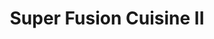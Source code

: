 ---
layout: place
title: "Super Fusion Cuisine II"
permalink: /massachusetts/watertown/super-fusion-cuisine-ii.html
stateAbbr: MA
stateName: Massachusetts
cityName: Watertown
seo:
  name: "Super Fusion Cuisine II"
  type: Restaurant
  links: http://www.superfusionsushi.com/
description: "Informal area-chain sushi bar & teriyaki house, with both takeout & dine-in available. Super Fusion Cuisine II serves delicious sushi in Watertown, Massachusetts. Try fresh Japanese dishes for a great dining experience. Available for takeout, delivery, lunch, and dinner."
place_id: ChIJ9cpFHAV444kRixMnPo00qwU
photos:
  - name: >-
      places/ChIJ9cpFHAV444kRixMnPo00qwU/photos/AeeoHcJht0inepfU2Ur_gqUCzGw1CyKNwQixwbBUVqwofftO-rQfbI_kVXsCfQIgqLl0jC13s6nHINaBM6psCoC56kf4WYB_I4xMr-prniczafxmTWo00iP9BR3PHVdRFF385B5VqCDZOEIWqeiBi_XAjnDsbj8h_NDlUAM3h6B58BjTbopsN__UyhobRJ4j1RwsYrG4Z6HaCpgqL2l4VrlzGqNHQ8cjbZiszC06cW5ljoNq8zU6HP_07UHxlgthouDaDU3IDtP44STkOO2iL-lJaoOlk2DnRF3GoR-w9Yk-JjOGYprnigN9YjMouaS0pulYz5CL10bFvsnxoJDCYLutnrC4HB6j7mibNCNYvk-YtpnLYN0q47EcVkLVDYB8bhvxEsNU99o-x1GtnggYWJh8OsHYRPrz0nMLqFJtnYhN7L8O2Q
    widthPx: 4000
    heightPx: 3000
    authorAttributions:
      - displayName: Babak Babakinejad
        uri: https://maps.google.com/maps/contrib/101206385386797719110
        photoUri: >-
          https://lh3.googleusercontent.com/a-/ALV-UjVtH9sX0gVK81YVXlaEHlV9Ow-X84KaiekzynzqXUDoPp4E_7T7mQ=s100-p-k-no-mo
    flagContentUri: >-
      https://www.google.com/local/imagery/report/?cb_client=maps_api_places.places_api&image_key=!1e10!2sCIHM0ogKEICAgICh_Z3LJQ&hl=en-US
    googleMapsUri: >-
      https://www.google.com/maps/place//data=!3m4!1e2!3m2!1sCIHM0ogKEICAgICh_Z3LJQ!2e10!4m2!3m1!1s0x89e378051c45caf5:0x5ab348d3e27138b
  - name: >-
      places/ChIJ9cpFHAV444kRixMnPo00qwU/photos/AeeoHcLqC8Y_-rS_zuS9RvgTU4c1V-WcvSofAZwholvSlwffrryvMdxh-AucX03r0KQs3HHLH1QVV-uOD9nxvnEAbVhkZ3oshR84b-3dAbi9QYq0cmrFRsXkJvRQ3IBZqD2dfIg85MmNVrymf-fguZUgkAC-2TaFEPAXuaSs2LZZZgpNHznMbrE0QUjxIEQD6S9sKnWk2uggKBths-wt2GtvZme38x2o4YwT3IPHNX4kfOMBKtr1asMffXZqVIjMm4IcpI_2iliPpHfeL6Gwk8mffgQbG70xet5gx44Ns7YF4XAcvQjWS1mwJM9oS7DH9Hj0CDuS77ReSeafzw0NOj4yglrjOxH9tmnWrZ-_IQeJ-cs1PBOObfCd341tehS-M9QjZ9hyc8DBhX0HdG6Cncl-qOA4YQVK_XMd7F_CBYQOmMVOUKrg
    widthPx: 3393
    heightPx: 2535
    authorAttributions:
      - displayName: Jireh Huang
        uri: https://maps.google.com/maps/contrib/105587451380059878362
        photoUri: >-
          https://lh3.googleusercontent.com/a-/ALV-UjXBRUk0lgE8mE_Hxb58TB3xoa_4Dri4PcOhb5hD4kqSELWpjz5Z=s100-p-k-no-mo
    flagContentUri: >-
      https://www.google.com/local/imagery/report/?cb_client=maps_api_places.places_api&image_key=!1e10!2sCIHM0ogKEICAgIDX-MWn2wE&hl=en-US
    googleMapsUri: >-
      https://www.google.com/maps/place//data=!3m4!1e2!3m2!1sCIHM0ogKEICAgIDX-MWn2wE!2e10!4m2!3m1!1s0x89e378051c45caf5:0x5ab348d3e27138b
  - name: >-
      places/ChIJ9cpFHAV444kRixMnPo00qwU/photos/AeeoHcIUoU_M45lb7flS8WY1DCRlOar5w4xOJq9am94AT2FUSjTakPMCAX-tCvNRGhtd9ERucMzYs2E3ii6Q9dFY7p-QNGNcc9DWHcE5S05wjfbj3kpnBPzm4lKTE1pBYvN3YbephVr_Rg7raFLKBq-NVS35J7MuuYWK4NrbfKKNNCxLRJV18I3rF3IxkwidXRbUJq3BofZmkA0v56-dh7mvrfbVQ7d8WNBUK4x4N3FfCWdm4oj6Gnyjx_lWz2ufzwrXqe3j9LjdVLZkcRVXn8bRDRjqoc9BSE69JBuYnhz1RejXSvayYDqh3jhlO6XhmcfD4_5Gwy-cP9oKpQxtswOTJ1i6NTLeEvy34GMtsCkL0SQgJ3Izqm0UVpryyIqz6QnUpG9DrhtqqTJ6oseE9NROzgDpXAE2LRup9_jciNSnBVc
    widthPx: 3600
    heightPx: 4800
    authorAttributions:
      - displayName: Jackie Levine
        uri: https://maps.google.com/maps/contrib/107494958576286229843
        photoUri: >-
          https://lh3.googleusercontent.com/a-/ALV-UjWXFh7884_hva6BboEctX1uYK3kqyMqQ3eL5D3iGXISKDj0ZoQ8=s100-p-k-no-mo
    flagContentUri: >-
      https://www.google.com/local/imagery/report/?cb_client=maps_api_places.places_api&image_key=!1e10!2sCIHM0ogKEICAgMCAkPnDOA&hl=en-US
    googleMapsUri: >-
      https://www.google.com/maps/place//data=!3m4!1e2!3m2!1sCIHM0ogKEICAgMCAkPnDOA!2e10!4m2!3m1!1s0x89e378051c45caf5:0x5ab348d3e27138b
  - name: >-
      places/ChIJ9cpFHAV444kRixMnPo00qwU/photos/AeeoHcJ-dThvod1tnFKM9_yftWIcaLpyRK6uCgwIHhPO5sxiwkh0BbCnbn3d2X1s0_KcjMP3hI8EYW9wvJ2CLSGpLZaU-LwbjLhG6FOaGVz7b2WGn9RgxYkYRB2S6jkK1PJgxt6tSmzJ9kwM6KbNbdEyQ6EHtTy_cZzCbil1OhE8zZAoMMhKRDkVmL87R3bMhwCQpC7Y-_pEwF4i9JdUKflr80flp4jl8aRrkCwRj4ww9SdWRIh-HLvgr_HRILjFIS4W-YorMzQlQQ5BYnXzfCrE3KFU4lyJxKjWFgmLjGQ_OvbA7lAe1Iw2FdXF6DY1jnsiNN4Gn8ImgEcEIWdUDwGr5v06MZHY-YsQwCJO8gRuM7lspy_Ri_S7y0_h0mAJQGAZmIfpyKaevAxa36N4haALRrOGDGz3sKOAi6EH7trnMiDhf1q4
    widthPx: 2901
    heightPx: 2757
    authorAttributions:
      - displayName: Rich Yu (RY)
        uri: https://maps.google.com/maps/contrib/115184045301824512677
        photoUri: >-
          https://lh3.googleusercontent.com/a-/ALV-UjX6hD7u1rvkaGrYItZJIw_PzF3R1QNgD8mq3N1JRVaz8jWZayFC=s100-p-k-no-mo
    flagContentUri: >-
      https://www.google.com/local/imagery/report/?cb_client=maps_api_places.places_api&image_key=!1e10!2sCIHM0ogKEICAgID_wMXqxgE&hl=en-US
    googleMapsUri: >-
      https://www.google.com/maps/place//data=!3m4!1e2!3m2!1sCIHM0ogKEICAgID_wMXqxgE!2e10!4m2!3m1!1s0x89e378051c45caf5:0x5ab348d3e27138b
  - name: >-
      places/ChIJ9cpFHAV444kRixMnPo00qwU/photos/AeeoHcJbjqt5HTXdA3lVXLVa_RhFSmgCy0Y4y6thW8DIj1fi4Zu1__JsdMEKdecAU7smoKnF59lnvP_3mCoM8Jf6BpeAgM20OskUYvSgDKnZDOc68sF_Mok5ODn8uUwCt4TT4f4HeyDxMO_KFDczaz2a0ANyFisWxL9ZdVYMxk9a3TYT9W7fF5LJiVris8m2LSaAushnINq77NhLaSdwQ0dQDR087IoGEh1LQBPHXhs_25ikzPJ-5HeTWM5onJGa4VBNy1PpD9oqqq8uhbYhaKu_jlzfJfKTIDtyWN7JqrkoI_EGctNns99j73P6B0uYfOzpp01HjyVd5mZ_5a-w14R_-WUJ_mLD4bKPwQVHvs6Wj55ZkDViEcROGXHW5Yi-oNI20iwzxBvogbkRyWamGr0lIqM658iCr3Xlb6DXX1tqzTo_hw
    widthPx: 3697
    heightPx: 3024
    authorAttributions:
      - displayName: Jireh Huang
        uri: https://maps.google.com/maps/contrib/105587451380059878362
        photoUri: >-
          https://lh3.googleusercontent.com/a-/ALV-UjXBRUk0lgE8mE_Hxb58TB3xoa_4Dri4PcOhb5hD4kqSELWpjz5Z=s100-p-k-no-mo
    flagContentUri: >-
      https://www.google.com/local/imagery/report/?cb_client=maps_api_places.places_api&image_key=!1e10!2sCIHM0ogKEICAgIDX-MWnew&hl=en-US
    googleMapsUri: >-
      https://www.google.com/maps/place//data=!3m4!1e2!3m2!1sCIHM0ogKEICAgIDX-MWnew!2e10!4m2!3m1!1s0x89e378051c45caf5:0x5ab348d3e27138b
  - name: >-
      places/ChIJ9cpFHAV444kRixMnPo00qwU/photos/AeeoHcK64GPCamfMPRjfdlVgj3ZfneKq6yg643IpoIHiLLY0L4s2m-7ol9NV-Av5XBm_GUgDoF287lz3dqIg7Ob9sV47fGVx44oIJYwCYMQjr2uWL8CZjkUN2krBbxc1-VRK2ZZ8h0qUJxZHY0B92aAt0N3-62ysHyLpJf5rUSmo_hKEYjChMcaoRxWQXRjg_cZAdM84VGc4yb8qyW3rg38blbHgipc1Lh6EYbgvY5HNKl5QCOjhj0iQf1E9yECcl2KpnZvNqAu1Nm4MCVBs-cVYr6RxbP298xXgiUCl8SMCAxN0yZB53Y678VAB0OePrxchBLajCuJmBSSn0Laha65B8Xc2wudad8Z7MTG7Tb39RY56isLnK-yICTMdQgocWGWyDTktxIEvY4AjwOHsi4pC1Tcz3lr8ckPvxXjcKQI9jR_uzss
    widthPx: 4032
    heightPx: 3024
    authorAttributions:
      - displayName: Jibb Preeyamas
        uri: https://maps.google.com/maps/contrib/114944833640702095505
        photoUri: >-
          https://lh3.googleusercontent.com/a/ACg8ocKqoPYpc6SAqcIPxBo-cyfRCij4xbSOeoqRREGvzrWfVVhkKw=s100-p-k-no-mo
    flagContentUri: >-
      https://www.google.com/local/imagery/report/?cb_client=maps_api_places.places_api&image_key=!1e10!2sCIHM0ogKEICAgICdn5vg4gE&hl=en-US
    googleMapsUri: >-
      https://www.google.com/maps/place//data=!3m4!1e2!3m2!1sCIHM0ogKEICAgICdn5vg4gE!2e10!4m2!3m1!1s0x89e378051c45caf5:0x5ab348d3e27138b
  - name: >-
      places/ChIJ9cpFHAV444kRixMnPo00qwU/photos/AeeoHcJ8thTB9OGzzFEPwbIH8-AE7SIlNY4qfHYYtTtS1NknO4ZWWrT7s868_9OSGgMUu9hCTRhdinXYPoIJP5_MeQ37qfI_wGHf0GVEqy0Sa9nDpVD_9i29yWd7NR9dP5Cslg6XPgegu2afDsx106EXpuNL_NdCLkYh81iFTPrSv1x6DK6eG36gvnuGfCyIDGp6AY4Id4unw_Q1GxrKOZ0qW3c9ifGd82R0jtOsJ5SYtq6e4cOmV2InZD__CUIc8yjkZfh8K9X_7BfdCIJp_UPYzAHN6GO3HR4P0vSAulh2loBK0zCuDir_loIjR0L2w4JdDyQ8sK0fZYxXUEX1IrZtN4eAuknrbgoejK89eivHQPARmBGG0p-VFqa-F0TSwIcCOJaidCPFlOE1WZMG5MCmVpnziQ2KehAYMyx9S4xxpuR3C3C2
    widthPx: 3021
    heightPx: 2144
    authorAttributions:
      - displayName: Filip Malkov
        uri: https://maps.google.com/maps/contrib/101317338721049299011
        photoUri: >-
          https://lh3.googleusercontent.com/a-/ALV-UjUzncRHfdlxvWiR57vMJhD2S9vlW-3Gig33DUay7h9wKHfujtLo=s100-p-k-no-mo
    flagContentUri: >-
      https://www.google.com/local/imagery/report/?cb_client=maps_api_places.places_api&image_key=!1e10!2sCIHM0ogKEICAgICDgtLlxgE&hl=en-US
    googleMapsUri: >-
      https://www.google.com/maps/place//data=!3m4!1e2!3m2!1sCIHM0ogKEICAgICDgtLlxgE!2e10!4m2!3m1!1s0x89e378051c45caf5:0x5ab348d3e27138b
  - name: >-
      places/ChIJ9cpFHAV444kRixMnPo00qwU/photos/AeeoHcJXGVTd2LBEhd4QQvpCqYoZnLKtg7BB7LNK81pGGCASJOjDK5iWTKkIbsq4__Dtjekk7uKdMHsuk1_YFcNOPGPdjTMt_cdZaCiYDphsctzgQK5fGhixBdRvhdOOc8dHAZU4yDdQZMRV8J9UxCgZNUg7n_wKI0FSh7YMUFhUR5KWp1xZNpgabCIsu_KpzKUvgr1rueuRYaVZyuun3YMlLKPeTqMFZJe0oWoim0laZArzG1DufD1rFQ_E1lPi8JK6CtQpoH6yBiRXsfZKoza1bprU3j-UdUQmKBC7THVnYXZKwR3X3UC0X_eDfksZi92FlkAlVpVJg497NOVMRAFcH45ddy9cb3iHO0KZfyzlTmvZWLo_X8WEwhK8MikhImQ-m7vaKZc2fngGabgw82bw4u3mWpta7Xl7j2cP2BtRo9FFBg1l
    widthPx: 3000
    heightPx: 4000
    authorAttributions:
      - displayName: Michael Kit
        uri: https://maps.google.com/maps/contrib/110674127243864444052
        photoUri: >-
          https://lh3.googleusercontent.com/a/ACg8ocIsCq8DzCyHfLVjU-p8rTWT9To1dK5XBPCjTu4shqS6ISbE5Q=s100-p-k-no-mo
    flagContentUri: >-
      https://www.google.com/local/imagery/report/?cb_client=maps_api_places.places_api&image_key=!1e10!2sCIHM0ogKEICAgIDV7NvR2AE&hl=en-US
    googleMapsUri: >-
      https://www.google.com/maps/place//data=!3m4!1e2!3m2!1sCIHM0ogKEICAgIDV7NvR2AE!2e10!4m2!3m1!1s0x89e378051c45caf5:0x5ab348d3e27138b
  - name: >-
      places/ChIJ9cpFHAV444kRixMnPo00qwU/photos/AeeoHcID9pqkHUv8vBI8xP7rwWKvvWrb74k73MfeCT3nbntmihQOpppbsLH7AEWgu0E0m5pj_HaJcAIhwYoyRKE3nPojDQ-ndivgZ2befXC9ZmVtbK0fXs9520d_7-9CdKAGzAI0Yk9-Rhm2xOCY9xF9yBQ50bAhXjUVQTEa-x7mnVRfeeyNp7fb_xK3aui_fa1of4YdHRKgE6U6WGswUrmuWqvB2mJnz2nk6db_wGZM5WM7BQRDHb2PJao_Rwg1HZSt_t0MR_FKJwM7QHfd3_ppQ6GMcunvGPBRA4_-YjcTFko04_se7gRRUJD7wQIe3i0oI9UuKCGtxfikwdSaD-mLwOLMqtR7pY_4jun9ArOyL2f8mNhl_Fx70Yu3zp1oR2PaD7Iyq1IPj0ufmAMKXG4Ogqe-KG8dET9T_7lebVAcpRznjLIK
    widthPx: 4032
    heightPx: 3024
    authorAttributions:
      - displayName: Calvin
        uri: https://maps.google.com/maps/contrib/105240104800109656699
        photoUri: >-
          https://lh3.googleusercontent.com/a-/ALV-UjVbpri0aFShiEDf-oFE_LI5MrAi0z5J17GHuaIS8q0LcYepttBZow=s100-p-k-no-mo
    flagContentUri: >-
      https://www.google.com/local/imagery/report/?cb_client=maps_api_places.places_api&image_key=!1e10!2sCIHM0ogKEICAgIDFmoe14QE&hl=en-US
    googleMapsUri: >-
      https://www.google.com/maps/place//data=!3m4!1e2!3m2!1sCIHM0ogKEICAgIDFmoe14QE!2e10!4m2!3m1!1s0x89e378051c45caf5:0x5ab348d3e27138b
  - name: >-
      places/ChIJ9cpFHAV444kRixMnPo00qwU/photos/AeeoHcJTTPQXfwZy6uBOm58XsmfAKUI37wMpHPIW4zZ8FWl4kYjqfojpQWuEkSSSNQAN_ooQ7OGwrUqWo9N-nuHvrIUde3wmbY17VCTm017Pv86Frx0K20aDQ25nNRiJxCIX90_-aSyGXMnqn1FhQWZHeSrCSh0p7eJx7WOAI8eWurwToWr0fJQhPmH6zHR6fg9Xne1MojVxFTmcSf0fljB445CH-claVGWjyz2LVyfWhEoxLRUZaUysDcs55v-68u7Cendt4jEckGHdiTLDmnhXZ7ksSN_QGHMqJVcSHKyGZYLtweMTtfxAqopb4xHfMYBBauQ6slj2ayAY_LVDwGFi7cGLVUqr52e4e3lvY6Mguta5uaPsnDwPke3L0-Yi952WPVeH-UL4pY_E9ldVKYIAt7dJIUYM0o3PG3TlWkJzs0HLpA
    widthPx: 3024
    heightPx: 4032
    authorAttributions:
      - displayName: Jibb Preeyamas
        uri: https://maps.google.com/maps/contrib/114944833640702095505
        photoUri: >-
          https://lh3.googleusercontent.com/a/ACg8ocKqoPYpc6SAqcIPxBo-cyfRCij4xbSOeoqRREGvzrWfVVhkKw=s100-p-k-no-mo
    flagContentUri: >-
      https://www.google.com/local/imagery/report/?cb_client=maps_api_places.places_api&image_key=!1e10!2sCIHM0ogKEICAgICdn5vgEg&hl=en-US
    googleMapsUri: >-
      https://www.google.com/maps/place//data=!3m4!1e2!3m2!1sCIHM0ogKEICAgICdn5vgEg!2e10!4m2!3m1!1s0x89e378051c45caf5:0x5ab348d3e27138b
address: 54 Mt Auburn St, Watertown, MA 02472, USA
street: 54 Mt Auburn St
city: Watertown
state: MA
zip: '02472'
country: USA
neighborhood: null
latitude: '42.366253'
longitude: '-71.182583'
accessibility_options:
  wheelchairAccessibleParking: true
  wheelchairAccessibleEntrance: true
  wheelchairAccessibleRestroom: true
  wheelchairAccessibleSeating: true
business_status: OPERATIONAL
name: Super Fusion Cuisine II
google_maps_links:
  directionsUri: >-
    https://www.google.com/maps/dir//''/data=!4m7!4m6!1m1!4e2!1m2!1m1!1s0x89e378051c45caf5:0x5ab348d3e27138b!3e0
  placeUri: https://maps.google.com/?cid=408477972444943243
  writeAReviewUri: >-
    https://www.google.com/maps/place//data=!4m3!3m2!1s0x89e378051c45caf5:0x5ab348d3e27138b!12e1
  reviewsUri: >-
    https://www.google.com/maps/place//data=!4m4!3m3!1s0x89e378051c45caf5:0x5ab348d3e27138b!9m1!1b1
  photosUri: >-
    https://www.google.com/maps/place//data=!4m3!3m2!1s0x89e378051c45caf5:0x5ab348d3e27138b!10e5
primary_type: Sushi Restaurant
opening_hours:
  regular: null
  current: null
secondary_opening_hours:
  regular:
    weekdayDescriptions: null
    type: null
  current:
    weekdayDescriptions: null
    type: null
phone: (617) 393-0008
price_level: PRICE_LEVEL_MODERATE
price_range: $20 &ndash; $30
rating: '4.7'
rating_count: 657
website: http://www.superfusionsushi.com/
reviews:
  - name: >-
      places/ChIJ9cpFHAV444kRixMnPo00qwU/reviews/ChZDSUhNMG9nS0VJQ0FnSURYLU1Xbk13EAE
    relativePublishTimeDescription: 5 months ago
    rating: 5
    text:
      text: >-
        The past two decades have particularly shaped my view of Japanese
        cuisine. The trips to Tokyo, Kobe, Osaka, and Sapporo/Hokkaido truly
        changed my understanding of Japan, their people, and especially their
        cuisine. I became even more particular when I became close friends with
        a Japanese sushi chef of three decades - a true shokunin. So it
        shouldn’t be of surprise that I’ve became severely biased against
        non-Japanese owned/run (especially when it comes to
        sushi/sashimi/yakitori) restaurants. It shouldn’t be of any surprise
        considering that over these decades I’ve also observed undesired
        shortcuts and inferior techniques that are quite upsetting due to the
        contradiction to the art itself.


        However, this may be one of the few exceptions - one of very, very few
        that I’d ever openly admit to.


        I first tried this place almost two years ago after reading about them
        on Eater Boston while originally searching for a reputable omakase spot
        in the area. I was curious. The name itself was already a giveaway that
        they weren’t Japanese owned. But I couldn’t resist the temptation to
        just even partake and see what they were made of. And I honestly was
        happy I even gave them a chance.


        As always, there were always methods that I turn to for assessing
        restaurants. Here, I usually would either order a chirashi (to quickly
        see the range of their fish and freshness) or a tekkamaki (a staple and
        standard). And within the same week, I ordered both and more. I was
        really curious as the range of fish they delivered on the plate was
        absolutely fresh. Sure, I always have mixed feelings when I see a piece
        or two of escolar on the plate. Obviously, I still ate it…but as the
        last piece and only if all the other slices were immaculate. But when I
        saw their tekkamaki as it arrived, I smiled. They know what they are
        doing. They really do.


        Perhaps, one of the good things about being a slightly cheaper sushi
        spot is the turnover as the fish will always be fresher on your plate.
        And in this case, a rare exception to the general rule, cheap isn’t
        exactly cheap on what you get. It might just be because it is also the
        culture of the group behind this masterpiece. Cheaper means
        accessibility that even groceries nowadays make us think twice. And they
        are willing to just do it for the sake of driving traffic in through the
        doors and be ambassadors for a now much-loved cuisine that often becomes
        quickly too expensive for the regular folk (for reference, I average
        $80-150 before drinks alone elsewhere).


        All those words and all I really wanted to say is…they are non-Japanese
        and they have broken my bias and made me a regular. Also to Vicky, who
        has always providing absolutely amazing service, thank you and see you
        around soon. Best wishes to all the staff and the restaurant itself.
        Cheers.
      languageCode: en
    originalText:
      text: >-
        The past two decades have particularly shaped my view of Japanese
        cuisine. The trips to Tokyo, Kobe, Osaka, and Sapporo/Hokkaido truly
        changed my understanding of Japan, their people, and especially their
        cuisine. I became even more particular when I became close friends with
        a Japanese sushi chef of three decades - a true shokunin. So it
        shouldn’t be of surprise that I’ve became severely biased against
        non-Japanese owned/run (especially when it comes to
        sushi/sashimi/yakitori) restaurants. It shouldn’t be of any surprise
        considering that over these decades I’ve also observed undesired
        shortcuts and inferior techniques that are quite upsetting due to the
        contradiction to the art itself.


        However, this may be one of the few exceptions - one of very, very few
        that I’d ever openly admit to.


        I first tried this place almost two years ago after reading about them
        on Eater Boston while originally searching for a reputable omakase spot
        in the area. I was curious. The name itself was already a giveaway that
        they weren’t Japanese owned. But I couldn’t resist the temptation to
        just even partake and see what they were made of. And I honestly was
        happy I even gave them a chance.


        As always, there were always methods that I turn to for assessing
        restaurants. Here, I usually would either order a chirashi (to quickly
        see the range of their fish and freshness) or a tekkamaki (a staple and
        standard). And within the same week, I ordered both and more. I was
        really curious as the range of fish they delivered on the plate was
        absolutely fresh. Sure, I always have mixed feelings when I see a piece
        or two of escolar on the plate. Obviously, I still ate it…but as the
        last piece and only if all the other slices were immaculate. But when I
        saw their tekkamaki as it arrived, I smiled. They know what they are
        doing. They really do.


        Perhaps, one of the good things about being a slightly cheaper sushi
        spot is the turnover as the fish will always be fresher on your plate.
        And in this case, a rare exception to the general rule, cheap isn’t
        exactly cheap on what you get. It might just be because it is also the
        culture of the group behind this masterpiece. Cheaper means
        accessibility that even groceries nowadays make us think twice. And they
        are willing to just do it for the sake of driving traffic in through the
        doors and be ambassadors for a now much-loved cuisine that often becomes
        quickly too expensive for the regular folk (for reference, I average
        $80-150 before drinks alone elsewhere).


        All those words and all I really wanted to say is…they are non-Japanese
        and they have broken my bias and made me a regular. Also to Vicky, who
        has always providing absolutely amazing service, thank you and see you
        around soon. Best wishes to all the staff and the restaurant itself.
        Cheers.
      languageCode: en
    authorAttribution:
      displayName: Jireh Huang
      uri: https://www.google.com/maps/contrib/105587451380059878362/reviews
      photoUri: >-
        https://lh3.googleusercontent.com/a-/ALV-UjXBRUk0lgE8mE_Hxb58TB3xoa_4Dri4PcOhb5hD4kqSELWpjz5Z=s128-c0x00000000-cc-rp-mo-ba4
    publishTime: '2024-10-24T03:36:10.081152Z'
    flagContentUri: >-
      https://www.google.com/local/review/rap/report?postId=ChZDSUhNMG9nS0VJQ0FnSURYLU1Xbk13EAE&d=17924085&t=1
    googleMapsUri: >-
      https://www.google.com/maps/reviews/data=!4m6!14m5!1m4!2m3!1sChZDSUhNMG9nS0VJQ0FnSURYLU1Xbk13EAE!2m1!1s0x89e378051c45caf5:0x5ab348d3e27138b
  - name: >-
      places/ChIJ9cpFHAV444kRixMnPo00qwU/reviews/ChdDSUhNMG9nS0VJQ0FnSURucHFMWWpRRRAB
    relativePublishTimeDescription: 6 months ago
    rating: 5
    text:
      text: >-
        Your new favorite sushi spot!

        This place is so good. Service is excellent. It’s an adorable spot with
        a few tables and a few bars seats. Everything is delicious, super fresh,
        elegant, and their special rolls are really good - best in Boston
      languageCode: en
    originalText:
      text: >-
        Your new favorite sushi spot!

        This place is so good. Service is excellent. It’s an adorable spot with
        a few tables and a few bars seats. Everything is delicious, super fresh,
        elegant, and their special rolls are really good - best in Boston
      languageCode: en
    authorAttribution:
      displayName: Mike Betts
      uri: https://www.google.com/maps/contrib/101015309420491387932/reviews
      photoUri: >-
        https://lh3.googleusercontent.com/a-/ALV-UjV5wgDsNsY2ppTNR5pbSBbGhub7EqoySNYcP4I6ELMhtetglLQFjA=s128-c0x00000000-cc-rp-mo
    publishTime: '2024-10-05T10:57:25.675752Z'
    flagContentUri: >-
      https://www.google.com/local/review/rap/report?postId=ChdDSUhNMG9nS0VJQ0FnSURucHFMWWpRRRAB&d=17924085&t=1
    googleMapsUri: >-
      https://www.google.com/maps/reviews/data=!4m6!14m5!1m4!2m3!1sChdDSUhNMG9nS0VJQ0FnSURucHFMWWpRRRAB!2m1!1s0x89e378051c45caf5:0x5ab348d3e27138b
  - name: >-
      places/ChIJ9cpFHAV444kRixMnPo00qwU/reviews/ChZDSUhNMG9nS0VJQ0FnSUR2OE1meUR3EAE
    relativePublishTimeDescription: 3 months ago
    rating: 5
    text:
      text: >-
        Really fresh sushi and sashimi/Japanese food! Enjoyed all our orders.
        Personal fav was spicy salmon maki. They also offer daily special sushi.
        The one we got was fatty tuna with scallop. It’s great and we also got
        sashimi deluxe and they were so fresh! Will always be back to get more.
        It gets crowded pretty fast and small space here
      languageCode: en
    originalText:
      text: >-
        Really fresh sushi and sashimi/Japanese food! Enjoyed all our orders.
        Personal fav was spicy salmon maki. They also offer daily special sushi.
        The one we got was fatty tuna with scallop. It’s great and we also got
        sashimi deluxe and they were so fresh! Will always be back to get more.
        It gets crowded pretty fast and small space here
      languageCode: en
    authorAttribution:
      displayName: Mary Ng
      uri: https://www.google.com/maps/contrib/108919463953389628713/reviews
      photoUri: >-
        https://lh3.googleusercontent.com/a/ACg8ocLdU7c4vUkLIoUSguSsqzfdt-H2kS4U5mx9mksuDhIApVf5oQ=s128-c0x00000000-cc-rp-mo-ba5
    publishTime: '2024-12-17T01:05:38.992812Z'
    flagContentUri: >-
      https://www.google.com/local/review/rap/report?postId=ChZDSUhNMG9nS0VJQ0FnSUR2OE1meUR3EAE&d=17924085&t=1
    googleMapsUri: >-
      https://www.google.com/maps/reviews/data=!4m6!14m5!1m4!2m3!1sChZDSUhNMG9nS0VJQ0FnSUR2OE1meUR3EAE!2m1!1s0x89e378051c45caf5:0x5ab348d3e27138b
  - name: >-
      places/ChIJ9cpFHAV444kRixMnPo00qwU/reviews/ChdDSUhNMG9nS0VJQ0FnSUNyb19yVm93RRAB
    relativePublishTimeDescription: 9 months ago
    rating: 5
    text:
      text: >-
        This is easily the best, no nonsense sushi place I've been to around
        boston. It's unpretentious and the food is generous, delicious, and
        beautifully presented. Service is attentive but not obtrusive. Perfect.
      languageCode: en
    originalText:
      text: >-
        This is easily the best, no nonsense sushi place I've been to around
        boston. It's unpretentious and the food is generous, delicious, and
        beautifully presented. Service is attentive but not obtrusive. Perfect.
      languageCode: en
    authorAttribution:
      displayName: Jeremie Korta
      uri: https://www.google.com/maps/contrib/115851607132448194214/reviews
      photoUri: >-
        https://lh3.googleusercontent.com/a-/ALV-UjWOO9APXCx8kQI4tIRnzy6wAlDdgL9KMMxR7m66Je-zBtGm6laaGw=s128-c0x00000000-cc-rp-mo-ba2
    publishTime: '2024-07-10T20:24:39.573021Z'
    flagContentUri: >-
      https://www.google.com/local/review/rap/report?postId=ChdDSUhNMG9nS0VJQ0FnSUNyb19yVm93RRAB&d=17924085&t=1
    googleMapsUri: >-
      https://www.google.com/maps/reviews/data=!4m6!14m5!1m4!2m3!1sChdDSUhNMG9nS0VJQ0FnSUNyb19yVm93RRAB!2m1!1s0x89e378051c45caf5:0x5ab348d3e27138b
  - name: >-
      places/ChIJ9cpFHAV444kRixMnPo00qwU/reviews/ChdDSUhNMG9nS0VJQ0FnSURWLTZEa3RnRRAB
    relativePublishTimeDescription: a year ago
    rating: 5
    text:
      text: >-
        The best sushi restaurant around. Highly recommended. Came here on a
        Friday night and although they don't take reservations for smaller
        groups we were seated right away.


        Service was great and the fish was very fresh.
      languageCode: en
    originalText:
      text: >-
        The best sushi restaurant around. Highly recommended. Came here on a
        Friday night and although they don't take reservations for smaller
        groups we were seated right away.


        Service was great and the fish was very fresh.
      languageCode: en
    authorAttribution:
      displayName: Henry Dera
      uri: https://www.google.com/maps/contrib/116352758561891864798/reviews
      photoUri: >-
        https://lh3.googleusercontent.com/a/ACg8ocJB0kMY2F-d8Md1QraPpXVrup64CJxWVIaoSRAbGoNhvMVreQ=s128-c0x00000000-cc-rp-mo-ba5
    publishTime: '2023-12-17T01:59:07.631188Z'
    flagContentUri: >-
      https://www.google.com/local/review/rap/report?postId=ChdDSUhNMG9nS0VJQ0FnSURWLTZEa3RnRRAB&d=17924085&t=1
    googleMapsUri: >-
      https://www.google.com/maps/reviews/data=!4m6!14m5!1m4!2m3!1sChdDSUhNMG9nS0VJQ0FnSURWLTZEa3RnRRAB!2m1!1s0x89e378051c45caf5:0x5ab348d3e27138b
parking_options:
  paidParkingLot: true
  paidStreetParking: true
payment_options:
  acceptsCreditCards: true
  acceptsDebitCards: true
  acceptsCashOnly: false
  acceptsNfc: true
allow_dogs: null
curbside_pickup: null
delivery: true
dine_in: true
good_for_children: true
good_for_groups: null
good_for_sports: false
live_music: false
menu_for_children: false
outdoor_seating: false
reservable: true
restroom: true
serves_beer: true
serves_breakfast: false
serves_brunch: false
serves_cocktails: false
serves_coffee: false
serves_dinner: true
serves_dessert: true
serves_lunch: true
serves_vegetarian_food: null
serves_wine: true
takeout: true
summary: >-
  Informal area-chain sushi bar & teriyaki house, with both takeout & dine-in
  available.

---
